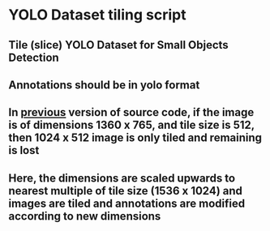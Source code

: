 # YOLO Dataset tiling script

## Tile (slice) YOLO Dataset for Small Objects Detection

## Annotations should be in yolo format

## In [previous](https://github.com/slanj/yolo-tiling) version of source code, if the image is of dimensions 1360 x 765, and tile size is 512, then 1024 x 512 image is only tiled and remaining is lost
## Here, the dimensions are scaled upwards to nearest multiple of tile size (1536 x 1024) and images are tiled and annotations are modified according to new dimensions


